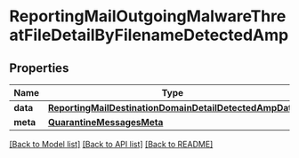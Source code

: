 # ReportingMailOutgoingMalwareThreatFileDetailByFilenameDetectedAmp

## Properties
Name | Type | Description | Notes
------------ | ------------- | ------------- | -------------
**data** | [**ReportingMailDestinationDomainDetailDetectedAmpData**](ReportingMailDestinationDomainDetailDetectedAmpData.md) |  | [optional] 
**meta** | [**QuarantineMessagesMeta**](QuarantineMessagesMeta.md) |  | [optional] 

[[Back to Model list]](../README.md#documentation-for-models) [[Back to API list]](../README.md#documentation-for-api-endpoints) [[Back to README]](../README.md)

